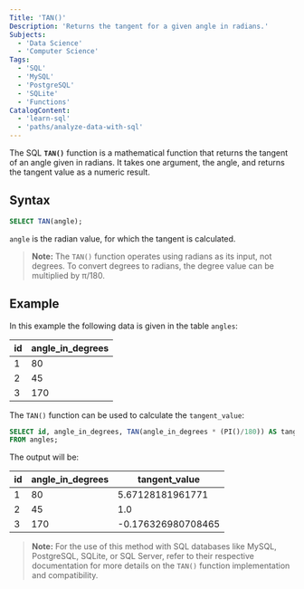 ```yaml
---
Title: 'TAN()'
Description: 'Returns the tangent for a given angle in radians.'
Subjects:
  - 'Data Science'
  - 'Computer Science'
Tags:
  - 'SQL'
  - 'MySQL'
  - 'PostgreSQL'
  - 'SQLite'
  - 'Functions'
CatalogContent:
  - 'learn-sql'
  - 'paths/analyze-data-with-sql'
---
```


The SQL **`TAN()`** function is a mathematical function that returns the tangent of an angle given in radians. It takes one argument, the angle, and returns the tangent value as a numeric result.

## Syntax

```sql
SELECT TAN(angle);
```

`angle` is the radian value, for which the tangent is calculated.

> **Note:** The `TAN()` function operates using radians as its input, not degrees. To convert degrees to radians, the degree value can be multiplied by π/180.

## Example

In this example the following data is given in the table `angles`:

| id  | angle_in_degrees |
| --- | ---------------- |
| 1   | 80               |
| 2   | 45               |
| 3   | 170              |

The `TAN()` function can be used to calculate the `tangent_value`:

```sql
SELECT id, angle_in_degrees, TAN(angle_in_degrees * (PI()/180)) AS tangent_value
FROM angles;
```

The output will be:

| id  | angle_in_degrees | tangent_value      |
| --- | ---------------- | ------------------ |
| 1   | 80               | 5.67128181961771   |
| 2   | 45               | 1.0                |
| 3   | 170              | -0.176326980708465 |

> **Note:** For the use of this method with SQL databases like MySQL, PostgreSQL, SQLite, or SQL Server, refer to their respective documentation for more details on the `TAN()` function implementation and compatibility.
